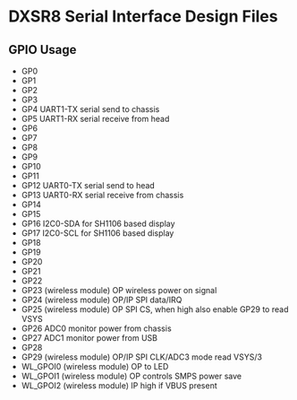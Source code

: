 # DXSR8 Serial Interface Design Files

## GPIO Usage

- GP0  
- GP1  
- GP2  
- GP3  
- GP4	UART1-TX serial send to chassis
- GP5	UART1-RX serial receive from head
- GP6  
- GP7  
- GP8  
- GP9  
- GP10  
- GP11  
- GP12	UART0-TX serial send to head
- GP13	UART0-RX serial receive from chassis
- GP14  
- GP15  
- GP16	I2C0-SDA for SH1106 based display
- GP17	I2C0-SCL for SH1106 based display
- GP18  
- GP19  
- GP20  
- GP21  
- GP22  
- GP23  (wireless module) OP wireless power on signal
- GP24  (wireless module) OP/IP SPI data/IRQ
- GP25  (wireless module) OP SPI CS, when high also enable GP29 to read VSYS
- GP26	ADC0 monitor power from chassis
- GP27  ADC1 monitor power from USB
- GP28  
- GP29  (wireless module) OP/IP SPI CLK/ADC3 mode read VSYS/3
- WL_GPOI0  (wireless module) OP to LED
- WL_GPOI1  (wireless module) OP controls SMPS power save
- WL_GPOI2  (wireless module) IP high if VBUS present
